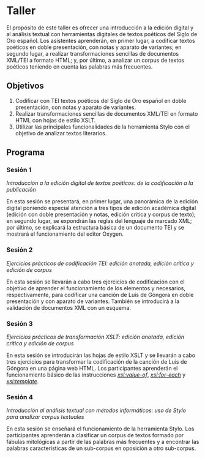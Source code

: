 # Taller

El propósito de este taller es ofrecer una introducción a la edición digital y al análisis textual con herramientas digitales de textos poéticos del Siglo de Oro español. Los asistentes aprenderán, en primer lugar, a codificar textos poéticos en doble presentación, con notas y aparato de variantes; en segundo lugar, a realizar transformaciones sencillas de documentos XML/TEI a formato HTML; y, por último, a analizar un corpus de textos poéticos teniendo en cuenta las palabras más frecuentes. 

## Objetivos
1.	Codificar con TEI textos poéticos del Siglo de Oro español en doble presentación, con notas y aparato de variantes.
2.	Realizar transformaciones sencillas de documentos XML/TEI en formato HTML con hojas de estilo XSLT.
3.	Utilizar las principales funcionalidades de la herramienta Stylo con el objetivo de analizar textos literarios.


## Programa

### Sesión 1
*Introducción a la edición digital de textos poéticos: de la codificación a la publicación*

En esta sesión se presentará, en primer lugar, una panorámica de la edición digital poniendo especial atención a tres tipos de edición académica digital (edición con doble presentación y notas, edición crítica y corpus de texto); en segundo lugar, se expondrán las reglas del lenguaje de marcado XML; por último, se explicará la estructura básica de un documento TEI y se mostrará el funcionamiento del editor Oxygen.

### Sesión 2
*Ejercicios prácticos de codificación TEI: edición anotada, edición crítica y edición de corpus*

En esta sesión se llevarán a cabo tres ejercicios de codificación con el objetivo de aprender el funcionamiento de los elementos <choice> y <app> necesarios, respectivamente, para codificar una canción de Luis de Góngora en doble presentación y con aparato de variantes. También se introducirá a la validación de documentos XML con un esquema.

### Sesión 3 
*Ejercicios prácticos de transformación XSLT: edición anotada, edición crítica y edición de corpus* 

En esta sesión se introducirán las hojas de estilo XSLT y se llevarán a cabo tres ejercicios para transformar la codificación de la canción de Luis de Góngora en una página web HTML. Los participantes aprenderán el funcionamiento básico de las instrucciones *<xsl:value-of>*, *<xsl:for-each>* y *<xsl:template>*.
 
### Sesión 4
*Introducción al análisis textual con métodos informáticos: uso de Stylo para analizar corpus textuales*

En esta sesión se enseñará el funcionamiento de la herramienta Stylo. Los participantes aprenderán a clasificar un corpus de textos formado por fábulas mitológicas a partir de las palabras más frecuentes y a encontrar las palabras características de un sub-corpus en oposición a otro sub-corpus.
